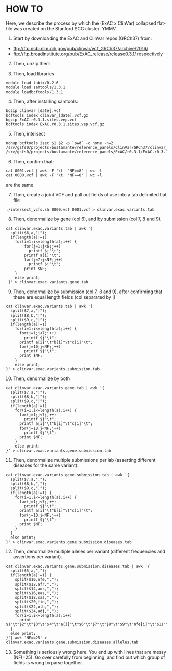 # HOW TO 
Here, we describe the process by which the (ExAC x ClinVar) collapsed flat-file was created on the Stanford SCG cluster. YMMV.

1. Start by downloading the ExAC and ClinVar repos (GRCh37) from:
* ftp://ftp.ncbi.nlm.nih.gov/pub/clinvar/vcf_GRCh37/archive/2016/
* ftp://ftp.broadinstitute.org/pub/ExAC_release/release0.3.1/
respectively

2. Then, unzip them

3. Then, load libraries
```shell
module load tabix/0.2.6
module load samtools/1.3.1
module loadbcftools/1.3.1
```

4. Then, after installing samtools:
```shell
bgzip clinvar_[date].vcf
bcftools index clinvar_[date].vcf.gz
bgzip ExAC.r0.3.1.sites.vep.vcf
bcftools index ExAC.r0.3.1.sites.vep.vcf.gz
```

5. Then, intersect
```
nohup bcftools isec $1 $2 -p `pwd` -c none -n=2 /srv/gsfs0/projects/bustamante/reference_panels/ClinVar/GRCh37/clinvar_20160104.vcf.gz /srv/gsfs0/projects/bustamante/reference_panels/ExAC/r0.3.1/ExAC.r0.3.1.sites.vep.vcf.gz
```

6. Then, confirm that:
```
cat 0001.vcf | awk -F '\t' 'NF==8' | wc -l 
cat 0000.vcf | awk -F '\t' 'NF==8' | wc -l
```
are the same

7. Then, create a joint VCF and pull out fields of use into a tab delimited flat file
```
./intersect_vcfs.sh 0000.vcf 0001.vcf > clinvar.exac.variants.tab
```

8. Then, denormalize by gene (col 6), and by submission (col 7, 8 and 9).
```
cat clinvar.exac.variants.tab | awk '{
  split($6,a,"|"); 
  if(length(a)!=1) 
    for(i=1;i<=length(a);i++) {
        for(j=1;j<6;j++) 
          printf $j"\t"; 
        printf a[i]"\t"; 
        for(j=7;j<NF;j++) 
          printf $j"\t"; 
        print $NF;
    } 
    else print;
 }' > clinvar.exac.variants.gene.tab
```

9. Then, denormalize by submission (col 7, 8 and 9), after confirming that these are equal length fields (col separated by |)
```
cat clinvar.exac.variants.tab | awk '{
  split($7,a,"|"); 
  split($8,b,"|"); 
  split($9,c,"|"); 
  if(length(a)!=1) 
    for(i=1;i<=length(a);i++) {
      for(j=1;j<7;j++) 
        printf $j"\t"; 
      printf a[i]"\t"b[i]"\t"c[i]"\t"; 
      for(j=10;j<NF;j++) 
        printf $j"\t"; 
      print $NF;
    } 
    else print;
}' > clinvar.exac.variants.submission.tab
```

10. Then, denormalize by both
```
cat clinvar.exac.variants.gene.tab | awk '{
  split($7,a,"|"); 
  split($8,b,"|"); 
  split($9,c,"|"); 
  if(length(a)!=1) 
    for(i=1;i<=length(a);i++) {
      for(j=1;j<7;j++) 
        printf $j"\t"; 
      printf a[i]"\t"b[i]"\t"c[i]"\t"; 
      for(j=10;j<NF;j++) 
        printf $j"\t"; 
      print $NF;
    } 
    else print;
}' > clinvar.exac.variants.gene.submission.tab
```

11. Then, denormalize multiple submissions per lab (asserting different diseases for the same variant).
```
cat clinvar.exac.variants.gene.submission.tab | awk '{
  split($7,a,","); 
  split($8,b,","); 
  split($9,c,","); 
  if(length(a)!=1) {
    for(i=1;i<=length(a);i++) {
      for(j=1;j<7;j++) 
        printf $j"\t"; 
      printf a[i]"\t"b[i]"\t"c[i]"\t"; 
      for(j=10;j<NF;j++) 
        printf $j"\t"; 
      print $NF;
    }
  } 
  else print;
}' > clinvar.exac.variants.gene.submission.diseases.tab
```

12. Then, denormalize multiple alleles per variant (different frequencies and assertions per variant).
```
cat clinvar.exac.variants.gene.submission.diseases.tab | awk '{
  split($5,a,","); 
  if(length(a)!=1) {
    split($10,nfe,","); 
    split($12,afr,","); 
    split($14,amr,","); 
    split($16,eas,","); 
    split($18,sas,","); 
    split($20,fin,","); 
    split($22,oth,","); 
    split($24,adj,","); 
    for(i=1;i<=length(a);i++) 
      print $1"\t"$2"\t"$3"\t"$4"\t"a[i]"\t"$6"\t"$7"\t"$8"\t"$9"\t"nfe[i]"\t"$11"\t"afr[i]"\t"$13"\t"amr[i]"\t"$15"\t"eas[i]"\t"$17"\t"sas[i]"\t"$19"\t"fin[i]"\t"$21"\t"oth[i]"\t"$23"\t"adj[i]"\t"$25;
  } 
  else print; 
}'| awk 'NF==25' > clinvar.exac.variants.gene.submission.diseases.alleles.tab
```

13. Something is seriously wrong here. You end up with lines that are messy (NF!=25). Go over carefully from beginning, and find out which group of fields is wrong to parse together.
